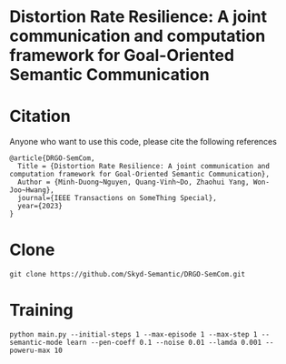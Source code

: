 # Distortion Rate Resilience: A joint communication and computation framework for Goal-Oriented Semantic Communication

# Citation
Anyone who want to use this code, please cite the following references
```
@article{DRGO-SemCom,
  Title = {Distortion Rate Resilience: A joint communication and computation framework for Goal-Oriented Semantic Communication},
  Author = {Minh-Duong~Nguyen, Quang-Vinh~Do, Zhaohui Yang, Won-Joo~Hwang},
  journal={IEEE Transactions on SomeThing Special},
  year={2023}
}
```

# Clone
```
git clone https://github.com/Skyd-Semantic/DRGO-SemCom.git
```

# Training
```commandline
python main.py --initial-steps 1 --max-episode 1 --max-step 1 --semantic-mode learn --pen-coeff 0.1 --noise 0.01 --lamda 0.001 --poweru-max 10 
```

